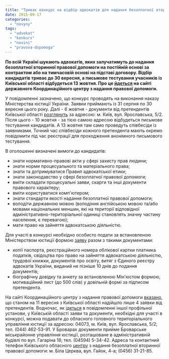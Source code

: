 ```yaml
---
title: "Триває конкурс на відбір адвокатів для надання безоплатної вторинної правової допомоги"
date: 2015-09-17
categories: 
  - "novyny"
tags: 
  - "advokat"
  - "konkurs"
  - "novini"
  - "pravova-dopomoga"
---
```


**По всій Україні шукають адвокатів, яких залучатимуть до надання безоплатної вторинної правової допомоги на постійній основі за контрактом або на тимчасовій основі на підставі договору. Відбір кандидатів триває до 30 вересня, а письмове тестування учасників із Київської області відбудеться 13 жовтня. Про це [йдеться](http://kyivreg.legalaid.gov.ua/ua/holovna/oholosheno-konkurs-z-vidboru-advokativ-iaki-zaluchaiutsia-dlia-nadannia-bezoplatnoi-vtorynnoi-pravovoi-dopomohy) на сайті державного Координаційного центру з надання правової допомоги.**

У повідомленні зазначено, що конкурс проводять на виконання наказу Міністерства юстиції України. Заявки приймають із 31 серпня по 30 вересня цього року. Далі - 6 жовтня - документи від претендентів Київської області [розглянуть](http://www.kyivobljust.gov.ua/novyny/golovne-terytorialne-upravlinnya-yustyciyi-u-kyyivskiy-oblasti-informuye-21) за адресою: м. Київ, вул. Ярославська, 5/2. Після цього - 10 жовтня - за тією самою адресою відбудеться письмове тестування кандидатів. А 13 жовтня там само проведуть співбесіди із заявниками. Точний час співбесіди кожного претендента мають окремо повідомити під час реєстрації для проходження анонімного письмового тестування.

В оголошенні визначені вимоги до кандидатів:

- знати нормативно-правові акти у сфері захисту прав людини;
- знати норми процесуального та матеріального права;
- знати та дотримуватися Правил адвокатської етики;
- знати законодавство у сфері безоплатної правової допомоги;
- вміти складати процесуальні заяви, скарги та інші документи правового характеру;
- вміти користуватися комп'ютером;
- знати стандарти якості надання безоплатної правової допомоги;
- володіти державною мовою (володіння англійською мовою та/або мовами національних меншин, які на території відповідної адміністративно-територіальної одиниці становлять значну частину населення, є перевагою);
- мати право на зайняття адвокатською діяльністю.

Для участі в конкурсі необхідно особисто подати за встановленою Міністерством юстиції формою [заяву](http://legalaid.gov.ua/images/competition/forms/Application_hand.doc) разом з такими документами:

- копії паспорта, реєстраційного номера облікової картки платника податків, свідоцтва про право на зайняття адвокатською діяльністю, трудової книжки, документів про освіту, витяг з Єдиного реєстру адвокатів України, виданий не пізніше 10 днів до подання документів;
- біографічну довідку та анкету за встановленою Мін'юстом формою, мотиваційний лист (до 500 слів) у довільній формі за підписом претендента.

На сайті Координаційного центру з надання правової допомоги [вказано](http://legalaid.gov.ua/ua/konkurs-advokativ/vosmyi-konkurs), що станом на 11 вересня з Київської області надійшло лише 4 заявки від претендентів. Водночас, як [ідеться](http://www.kyivobljust.gov.ua/novyny/golovne-terytorialne-upravlinnya-yustyciyi-u-kyyivskiy-oblasti-informuye-21) в повідомленні іншої профільної установи, у Київській області заяви та документи, необхідні для участі в конкурсі, можна подавати до обласного головного територіального управління юстиції за адресою: 04073, м. Київ, вул. Ярославська, 5/2; тел. (044) 462-53-91. У Броварах документи прийме Броварське міськрайонне управління юстиції, розташоване в адміністративній будівлі по вул. Гагаріна 18; тел. (04594) 5-34-42. Адреса та контактний телефон Київського обласного [центру](http://koda.gov.ua/news/article/ogolosheno_konkurs_z_vidboru_advokativ_jaki_zaluchajutsja_do_nadannja_bezoplatnoji_vtorinnoji_pravovoji_dopomogi_u_kijivskij_oblasti) з надання безоплатної вторинної правової допомоги: м. Біла Церква, вул. Гайок, 4-а; (0456) 31-21-85.
